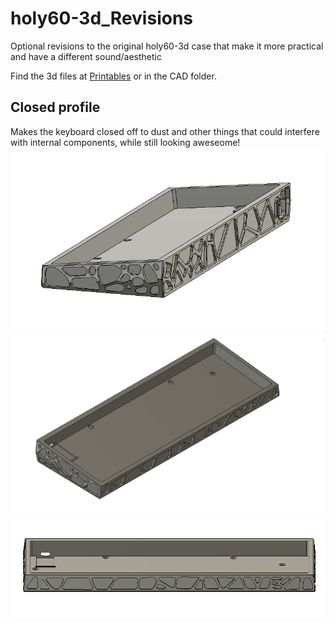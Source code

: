 # holy60-3d_Revisions
Optional revisions to the original holy60-3d case that make it more practical and have a different sound/aesthetic

Find the 3d files at [Printables](https://www.printables.com/model/989388-holy60-keyboard-case-closed) or in the CAD folder.

## Closed profile
Makes the keyboard closed off to dust and other things that could interfere with internal components, while still looking aweseome!
![Case Side View](https://github.com/astarryknight/holy60-3d_Revisions/blob/main/holy60-closed-sideview.png?raw=true)
![Case Isometric View](https://github.com/astarryknight/holy60-3d_Revisions/blob/main/holy60-close-iso.png?raw=true)
![Case Front View](https://github.com/astarryknight/holy60-3d_Revisions/blob/main/holy60-closed-frontview.png?raw=true)
